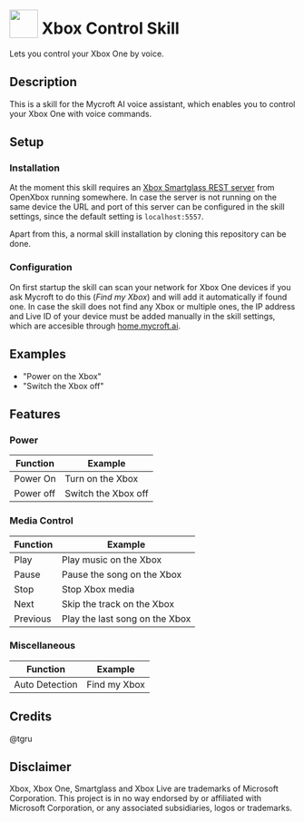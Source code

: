 # <img src='https://raw.githack.com/FortAwesome/Font-Awesome/master/svgs/solid/gamepad.svg' card_color='#22a7f0' width='50' height='50' style='vertical-align:bottom'/> Xbox Control Skill

Lets you control your Xbox One by voice.

## Description

This is a skill for the Mycroft AI voice assistant, which enables you to control your Xbox One with voice commands.

## Setup

### Installation

At the moment this skill requires an [Xbox Smartglass REST server](https://github.com/OpenXbox/xbox-smartglass-rest-python) from OpenXbox running somewhere. In case the server is not running on the same device the URL and port of this server can be configured in the skill settings, since the default setting is `localhost:5557`.

Apart from this, a normal skill installation by cloning this repository can be done.

### Configuration

On first startup the skill can scan your network for Xbox One devices if you ask Mycroft to do this (*Find my Xbox*) and will add it automatically if found one. In case the skill does not find any Xbox or multiple ones, the IP address and Live ID of your device must be added manually in the skill settings, which are accesible through [home.mycroft.ai](home.mycroft.ai).

## Examples

 - "Power on the Xbox"
 - "Switch the Xbox off"

## Features

### Power

| Function  | Example             |
|-----------|---------------------|
| Power On  | Turn on the Xbox    |
| Power off | Switch the Xbox off |

### Media Control

| Function | Example                        |
|----------|--------------------------------|
| Play     | Play music on the Xbox         |
| Pause    | Pause the song on the Xbox     |
| Stop     | Stop Xbox media                |
| Next     | Skip the track on the Xbox     |
| Previous | Play the last song on the Xbox |

### Miscellaneous

| Function       | Example                            |
|----------------|------------------------------------|
| Auto Detection | Find my Xbox                       |

## Credits

@tgru

## Disclaimer

Xbox, Xbox One, Smartglass and Xbox Live are trademarks of Microsoft Corporation. This project is in no way endorsed by or affiliated with Microsoft Corporation, or any associated subsidiaries, logos or trademarks.

